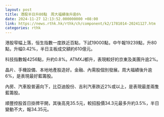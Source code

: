 ```yaml
---
layout: post
title: 港股半日升80點　周大福績後升逾6%
date: 2024-11-27 12:13:52.000000000 +08:00
link: https://news.rthk.hk/rthk/ch/component/k2/1781014-20241127.htm
categories: rthk
---
```


港股窄幅上落，恒生指數一度跌近百點，下試19000點，中午報19239點，升80點，升幅0.42%，半日主板成交額約610億元。

科技指數報4256點，升約0.8%。ATMXJ都升，表現較好的京東及美團升逾2%。

晶片、手機設備、本地地產股造好。金融、內需股個別發展。周大福績後升逾6%，是表現最好藍籌股。

內房、汽車股普遍向下，比亞迪股份、吉利汽車跌近2%或以上，是表現最差兩隻藍籌股。

順豐控股首日掛牌平開，其後高見35.5元，較招股價34.3元最多升約3.5%，半日變動不大，報34.35元。
